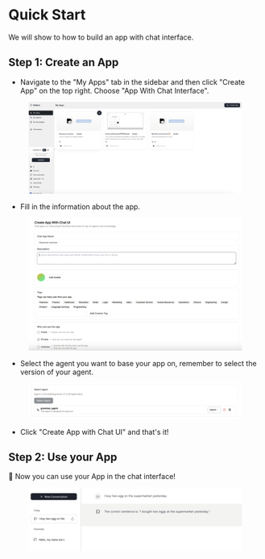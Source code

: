 # Quick Start

We will show to how to build an app with chat interface.

## Step 1: Create an App

* Navigate to the "My Apps" tab in the sidebar and then click "Create App" on the top right. Choose "App With Chat Interface".

<figure><img src="../../images/createapp.png" alt=""></figure>

* Fill in the information about the app.

<figure><img src="../../images/buildapp-2.png" alt=""></figure>

* Select the agent you want to base your app on, remember to select the version of your agent. 

<figure><img src="../../images/buildapp.png" alt=""></figure>

* Click "Create App with Chat UI" and that's it!

## Step 2: Use your App

🎉 Now you can use your App in the chat interface!

<figure><img src="../../images/useapp.png" alt=""></figure>